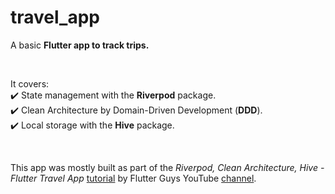 # travel_app

A basic **Flutter app to track trips.**

<br>

It covers:<br>
✔️ State management with the **Riverpod** package.<br>
✔️ Clean Architecture by Domain-Driven Development (**DDD**).<br>
✔️ Local storage with the **Hive** package.

<br>

This app was mostly built as part of the _Riverpod, Clean Architecture, Hive - Flutter Travel App_ [tutorial](https://youtu.be/fT-eOgl_jhk) by Flutter Guys YouTube [channel](https://www.youtube.com/@flutterguys).